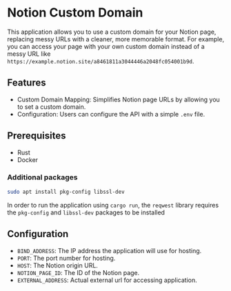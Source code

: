 # Notion Custom Domain

This application allows you to use a custom domain for your Notion page, replacing messy URLs with a cleaner, more memorable format. For example, you can access your page with your own custom domain instead of a messy URL like `https://example.notion.site/a8461811a3044446a2048fc054001b9d`.

## Features

- Custom Domain Mapping: Simplifies Notion page URLs by allowing you to set a custom domain.
- Configuration: Users can configure the API with a simple `.env` file.

## Prerequisites

- Rust
- Docker

### Additional packages

```bash
sudo apt install pkg-config libssl-dev
```

In order to run the application using `cargo run`, the `reqwest` library requires the `pkg-config` and `libssl-dev` packages to be installed

## Configuration

- `BIND_ADDRESS`: The IP address the application will use for hosting.
- `PORT`: The port number for hosting.
- `HOST`: The Notion origin URL.
- `NOTION_PAGE_ID`: The ID of the Notion page.
- `EXTERNAL_ADDRESS`: Actual external url for accessing application.
